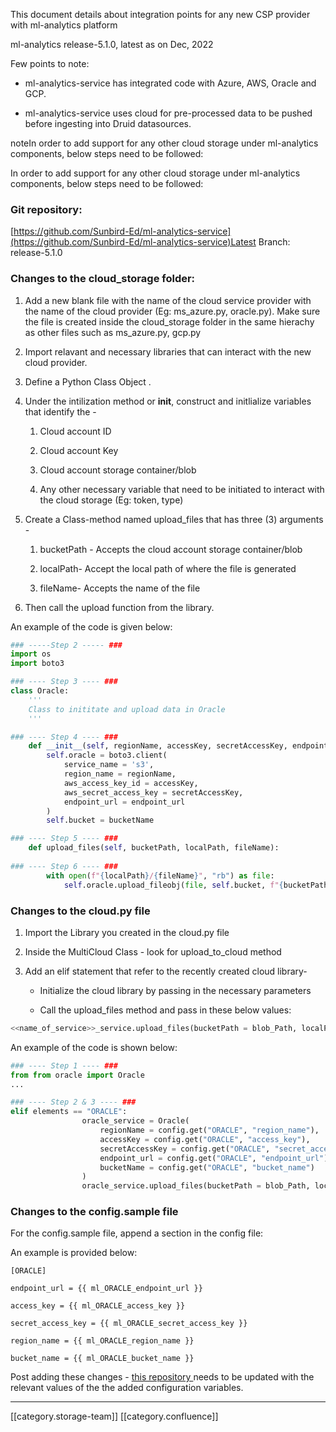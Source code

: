 This document details about integration points for any new CSP provider with ml-analytics platform 

ml-analytics release-5.1.0,  latest as on Dec, 2022

Few points to note:


* ml-analytics-service has integrated code with Azure, AWS, Oracle and GCP.


* ml-analytics-service uses cloud for pre-processed data to be pushed before ingesting into Druid datasources.



noteIn order to add support for any other cloud storage under ml-analytics components, below steps need to be followed:

In order to add support for any other cloud storage under ml-analytics components, below steps need to be followed:


### Git repository: 
[https://github.com/Sunbird-Ed/ml-analytics-service](https://github.com/Sunbird-Ed/ml-analytics-service)Latest Branch: release-5.1.0
### Changes to the cloud_storage folder:

1. Add a new blank file with the name of the cloud service provider with the name of the cloud provider (Eg: ms_azure.py, oracle.py). Make sure the file is created inside the cloud_storage folder in the same hierachy as other files such as ms_azure.py, gcp.py


1. Import relavant and necessary libraries that can interact with the new cloud provider.


1. Define a Python Class Object .


1. Under the intilization method or __init__, construct and initlialize variables that identify the  - 


    1. Cloud account ID


    1. Cloud account Key


    1. Cloud account storage container/blob


    1. Any other necessary variable that need to be initiated to interact with the cloud storage (Eg: token, type)



    
1. Create a Class-method named upload_files that has three (3) arguments - 


    1. bucketPath - Accepts the cloud account storage container/blob


    1. localPath- Accept the local path of where the file is generated


    1. fileName- Accepts the name of the file



    
1. Then call the upload function from the library.



An example of the code is given below:


```py
### -----Step 2 ----- ###
import os
import boto3

### ---- Step 3 ---- ###
class Oracle:
    '''
    Class to inititate and upload data in Oracle
    '''

### ---- Step 4 ---- ###
    def __init__(self, regionName, accessKey, secretAccessKey, endpoint_url, bucketName):
        self.oracle = boto3.client(
            service_name = 's3',
            region_name = regionName,
            aws_access_key_id = accessKey,
            aws_secret_access_key = secretAccessKey,
            endpoint_url = endpoint_url
        )
        self.bucket = bucketName

### ---- Step 5 ---- ###        
    def upload_files(self, bucketPath, localPath, fileName):
    
### ---- Step 6 ---- ###        
        with open(f"{localPath}/{fileName}", "rb") as file:
            self.oracle.upload_fileobj(file, self.bucket, f"{bucketPath}/{fileName}")
```

### Changes to the cloud.py file

1. Import the Library you created in the cloud.py file


1. Inside the MultiCloud Class - look for upload_to_cloud method


1. Add an elif statement that refer to the recently created cloud library- 


    * Initialize the cloud library by passing in the necessary parameters


    * Call the upload_files method and pass in these below values:


```py
<<name_of_service>>_service.upload_files(bucketPath = blob_Path, localPath = local_Path, fileName = file_Name)
```


    

An example of the code is shown below:


```py
### ---- Step 1 ---- ###
from from oracle import Oracle
...

### ---- Step 2 & 3 ---- ### 
elif elements == "ORACLE":
                oracle_service = Oracle(
                    regionName = config.get("ORACLE", "region_name"),
                    accessKey = config.get("ORACLE", "access_key"),
                    secretAccessKey = config.get("ORACLE", "secret_access_key"),
                    endpoint_url = config.get("ORACLE", "endpoint_url"),
                    bucketName = config.get("ORACLE", "bucket_name")
                )
                oracle_service.upload_files(bucketPath = blob_Path, localPath = local_Path, fileName = file_Name)
```

### Changes to the config.sample file
For the config.sample file, append a section in the config file:

An example is provided below:


```text
[ORACLE]

endpoint_url = {{ ml_ORACLE_endpoint_url }}

access_key = {{ ml_ORACLE_access_key }}

secret_access_key = {{ ml_ORACLE_secret_access_key }}

region_name = {{ ml_ORACLE_region_name }}

bucket_name = {{ ml_ORACLE_bucket_name }}
```
Post adding these changes - [this repository ](https://github.com/project-sunbird/sunbird-devops/blob/master/ansible/roles/ml-analytics-service/defaults/main.yml)needs to be updated with the relevant values of the the added configuration variables. 



*****

[[category.storage-team]] 
[[category.confluence]] 
